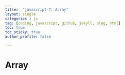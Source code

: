```yaml
---
title:  "javascript-7: Array"
layout: single
categories : js
tag: [coding, javascript, github, jekyll, blog, html]
toc: true
toc_sticky: true
author_profile: false

---
```




# Array